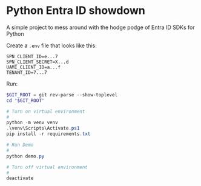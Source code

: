 # Python Entra ID showdown

A simple project to mess around with the hodge podge of Entra ID SDKs for Python

Create a `.env` file that looks like this:

```env
SPN_CLIENT_ID=e...7
SPN_CLIENT_SECRET=X...d
UAMI_CLIENT_ID=a...f
TENANT_ID=7...7
```

Run:

```powershell
$GIT_ROOT = git rev-parse --show-toplevel
cd "$GIT_ROOT"

# Turn on virtual environment
#
python -m venv venv
.\venv\Scripts\Activate.ps1
pip install -r requirements.txt

# Run Demo
#
python demo.py

# Turn off virtual environment
#
deactivate
```